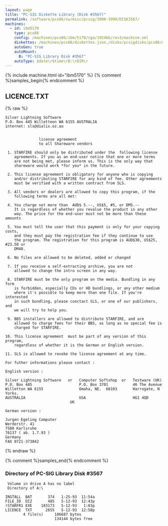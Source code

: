 ```yaml
---
layout: page
title: "PC-SIG Diskette Library (Disk #3567)"
permalink: /software/pcx86/sw/misc/pcsig/3000-3999/DISK3567/
machines:
  - id: ibm5170
    type: pcx86
    config: /machines/pcx86/ibm/5170/cga/1024kb/rev3/machine.xml
    diskettes: /machines/pcx86/diskettes.json,/disks/pcsigdisks/pcx86/diskettes.json
    autoGen: true
    autoMount:
      B: "PC-SIG Library Disk #3567"
    autoType: $date\r$time\rB:\rDIR\r
---
```


{% include machine.html id="ibm5170" %}
{% comment %}samples_begin{% endcomment %}

## LICENCE.TXT

{% raw %}
```
Silver Lightning Software
P.O. Box 445 Willetteon WA 6155 AUSTRALIA
internet: sls@dialix.oz.au


			   license agreement
		       to all Shareware vendors

 1. STARFIRE should only be distributed under the  following license 
    agreements. If you as an end-user notice that one or more terms 
    are not being met, please inform us. This is the only way that
    shareware would work *for you* in the future.

 2. This license agreement is obligatory for anyone who is copying
    and/or distributing STARFIRE for any kind of fee. Other agreements
    must be verified with a written contract from SLS.

 3. All vendors or dealers are allowed to copy this program, if the 
    following terms are all met:

 4. You charge not more than  AUD$ 5.--, US$5, #5, or DM5.-- 
    It is regardless of whether you revalue the product in any other 
    way. The price for the end-user must not be more than these amounts

 5. You must tell the user that this payment is only for your copying costs, 
    and they must pay the registration fee if they continue to use 
    the program. The registration for this program is AUD$30, US$25, #23.50 or
    DM48.

 6. No files are allowed to be deleted, added or changed 

 7. If you receive a self-extracting archive, you are not
    allowed to change the intro screen in any way.

 8. STARFIRE must be the only program on the media. Bundling in any form 
    is forbidden, especially CDs or HD bundlings, or any other medium 
    where it's possible to keep more than one file. If you're interested 
    in such bundling, please conctact SLS, or one of our publishers, and 
    we will try to help you.

 9. BBS installers are allowed to distribute STARFIRE, and are
    allowed to charge fees for their BBS, as long as no special fee is
    charged for STARFIRE.

10. This license agreement  must be part of any version of this program,
    regardless of whether it is the German or English version.

11. SLS is allowed to revoke the license agreement at any time.

For futher informations please contact :

English version :

Silver Lightning Software   or   Computer Softshop  or   Testware (UK)
P.O. Box 445                     P.O. Box 3701           46 The Avenue
Willetton WA 6155                Omaha, NE.  68103       Harrogate, N Yorks.
AUSTRALIA                        USA                     HG1 4QD                       
							 UK

German version :

Jurgen Egeling Computer          
Werderstr. 41                    
7500 Karlsruhe              
76137 ( ab. 1.7.93 )
Germany                     
FAX 0721-373842                   

```
{% endraw %}

{% comment %}samples_end{% endcomment %}

### Directory of PC-SIG Library Disk #3567

     Volume in drive A has no label
     Directory of A:\

    INSTALL  BAT       374   1-25-93  11:54a
    FILE_ID  DIZ       485   5-12-93  12:43p
    !STARFR1 EXE    183173   5-12-93   1:03p
    LICENCE  TXT      2655   5-12-93  12:58p
            4 file(s)     186687 bytes
                          134144 bytes free
